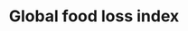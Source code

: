 ---
data_non_statistical: true
goal_meta_link: http://unstats.un.org/sdgs/files/metadata-compilation/Metadata-Goal-12.pdf
graph_title: Global food loss index
graph_type: null
has_metadata: true
indicator: 12.3.1
indicator_definition: The indicator measures the totality of losses occurring from
  the time at which production of an agricultural product is recorded until it reaches
  the final consumer as food. While calculated on a quantity basis, it is subsequently
  transformed to dietary energy supplies (in kcal) per capita allowing consistent
  aggregation and then indexed. The indicator will be calculated on an annual frequency
  broken down by country and commodity.
indicator_name: Global food loss index
indicator_sort_order: 12-03-01
indicator_variable: null
layout: indicator
national_geographical_coverage: United States
permalink: /12-3-1/
published: true
reporting_status: notstarted
sdg_goal: 12
source_active_1: true
source_notes_1: null
source_title_1: null
target: By 2030, halve per capita global food waste at the retail and consumer levels
  and reduce food losses along production and supply chains, including post-harvest
  losses.
target_id: '12.3'
title: Global food loss index
un_custodial_agency: FAO, UNEP
un_designated_tier: '3'
variable_description: null
variable_notes: null
---